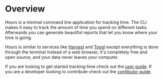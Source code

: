 # Overview

Hours is a minimal command line application for tracking time. The CLI makes it easy to track the amount of time you spend on different tasks. Afterwards you can generate beautiful reports that let you know where your time is going.

Hours is similar to services like [Harvest](https://www.getharvest.com) and [Toggl](https://toggl.com) except everything is done through the terminal instead of a web browser, it's completely free and open source, and your data never leaves your computer.

If you are looking to get started tracking time check out the [user guide](./user-guide). If you are a developer looking to contribute check out the [contibutor guide](./contributing/).
